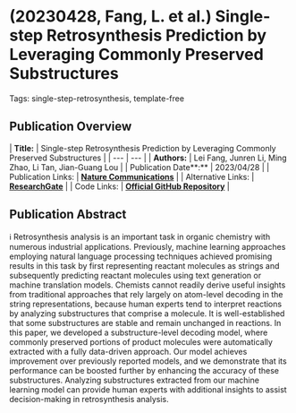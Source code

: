 # (20230428, Fang, L. et al.) Single-step Retrosynthesis Prediction by Leveraging Commonly Preserved Substructures

Tags: single-step-retrosynthesis, template-free

## Publication Overview

| **Title:**  | Single-step Retrosynthesis Prediction by Leveraging Commonly Preserved
Substructures |
| --- | --- |
| **Authors:**  | Lei Fang, Junren Li, Ming Zhao, Li Tan, Jian-Guang Lou |
| Publication Date**:**  | 2023/04/28 |
| Publication Links: | [**Nature Communications**](https://www.nature.com/articles/s41467-023-37969-w) |
| Alternative Links: | [**ResearchGate**](https://www.researchgate.net/publication/370370868_Single-step_retrosynthesis_prediction_by_leveraging_commonly_preserved_substructures) |
| Code Links: | [**Official GitHub Repository**](https://github.com/fangleigit/RetroSub) |

## Publication Abstract

<aside>
ℹ️ Retrosynthesis analysis is an important task in organic chemistry with numerous industrial applications. Previously, machine learning approaches employing natural language processing techniques achieved promising results in this task by first representing reactant molecules as strings and subsequently predicting reactant molecules using text generation or machine translation models. Chemists cannot readily derive useful insights from traditional approaches that rely largely on atom-level decoding in the string representations, because human experts tend to interpret reactions by analyzing substructures that comprise a molecule. It is well-established that some substructures are stable and remain unchanged in reactions. In this paper, we developed a substructure-level decoding model, where commonly preserved portions of product molecules were automatically extracted with a fully data-driven approach. Our model achieves improvement over previously reported models, and we demonstrate that its performance can be boosted further by enhancing the accuracy of these substructures. Analyzing substructures extracted from our machine learning model can provide human experts with additional insights to assist decision-making in retrosynthesis analysis.

</aside>
